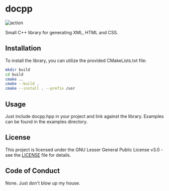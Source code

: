 # docpp

![action](https://github.com/speediegq/docpp/actions/workflows/cmake-multi-platform.yml/badge.svg)

Small C++ library for generating XML, HTML and CSS.

## Installation

To install the library, you can utilize the provided CMakeLists.txt file:

```sh
mkdir build
cd build
cmake ..
cmake --build .
cmake --install . --prefix /usr
```

## Usage

Just include docpp.hpp in your project and link against the library. Examples can be found in the examples directory.

## License

This project is licensed under the GNU Lesser General Public License v3.0 - see the [LICENSE](LICENSE) file for details.

## Code of Conduct

None. Just don't blow up my house.
